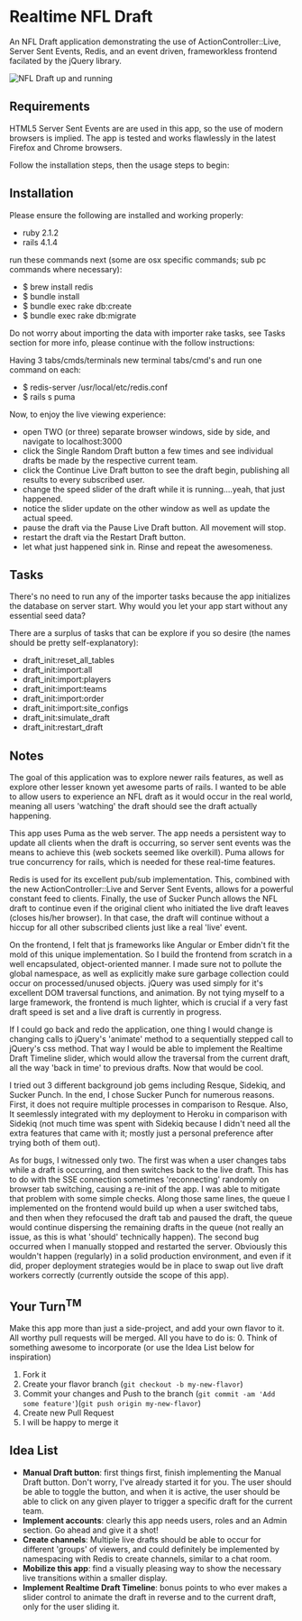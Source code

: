 # Realtime NFL Draft

An NFL Draft application demonstrating the use of ActionController::Live, Server Sent Events, Redis, and an event driven, frameworkless frontend facilated by the jQuery library.

![NFL Draft up and running](https://github.com/mkralla11/nfl_draft/raw/master/up_and_running.gif)

## Requirements
HTML5 Server Sent Events are are used in this app, so the use of modern browsers is implied. The app is tested and works flawlessly in the latest Firefox and Chrome browsers.

Follow the installation steps, then the usage steps to begin:

## Installation

Please ensure the following are installed and working properly:
  * ruby 2.1.2
  * rails 4.1.4

run these commands next (some are osx specific commands; sub pc commands where necessary):
  * $ brew install redis
  * $ bundle install
  * $ bundle exec rake db:create
  * $ bundle exec rake db:migrate

Do not worry about importing the data with importer rake tasks, see Tasks section for more info, please continue with the follow instructions:

Having 3 tabs/cmds/terminals new terminal tabs/cmd's and run one command on each:
  * $ redis-server /usr/local/etc/redis.conf
  * $ rails s puma

Now, to enjoy the live viewing experience:
  * open TWO (or three) separate browser windows, side by side, and navigate to localhost:3000
  * click the Single Random Draft button a few times and see individual drafts be made by the respective current team.
  * click the Continue Live Draft button to see the draft begin, publishing all results to every subscribed user.
  * change the speed slider of the draft while it is running....yeah, that just happened.
  * notice the slider update on the other window as well as update the actual speed.
  * pause the draft via the Pause Live Draft button. All movement will stop.
  * restart the draft via the Restart Draft button.
  * let what just happened sink in. Rinse and repeat the awesomeness.

## Tasks

There's no need to run any of the importer tasks because the app initializes the database on server start. Why would you let your app start without any essential seed data? 

There are a surplus of tasks that can be explore if you so desire (the names should be pretty self-explanatory):

* draft_init:reset_all_tables
* draft_init:import:all
* draft_init:import:players
* draft_init:import:teams
* draft_init:import:order
* draft_init:import:site_configs
* draft_init:simulate_draft
* draft_init:restart_draft


## Notes

The goal of this application was to explore newer rails features, as well as
explore other lesser known yet awesome parts of rails. I wanted to be able
to allow users to experience an NFL draft as it would occur in the real world,
meaning all users 'watching' the draft should see the draft actually happening.

This app uses Puma as the web server. The app needs a persistent way to update all clients when the draft is occurring, so server sent events was the means to achieve this (web sockets seemed like overkill). Puma allows for true concurrency for rails, which is needed for these real-time features.

Redis is used for its excellent pub/sub implementation. This, combined with the new ActionController::Live and Server Sent Events, allows for a powerful constant feed to clients. Finally, the use of Sucker Punch allows the NFL draft to continue even if the original client who initiated the live draft leaves (closes his/her browser). In that case, the draft will continue without a hiccup for all other subscribed clients just like a real 'live' event.

On the frontend, I felt that js frameworks like Angular or Ember didn't fit the mold of this unique implementation. So I build the frontend from scratch in a well encapsulated, object-oriented manner. I made sure not to pollute the global namespace, as well as explicitly make sure garbage collection could occur on processed/unused objects. jQuery was used simply for it's excellent DOM traversal functions, and animation. By not tying myself to a large framework, the frontend is much lighter, which is crucial if a very fast draft speed is set and a live draft is currently in progress.

If I could go back and redo the application, one thing I would change is changing calls to jQuery's 'animate' method to a sequentially stepped call to jQuery's css method. That way I would be able to implement the Realtime Draft Timeline slider, which would allow the traversal from the current draft, all the way 'back in time' to previous drafts. Now that would be cool.

I tried out 3 different background job gems including Resque, Sidekiq, and Sucker Punch. In the end, I chose Sucker Punch for numerous reasons. First, it does not require multiple processes in comparison to Resque. Also, It seemlessly integrated with my deployment to Heroku in comparison with Sidekiq (not much time was spent with Sidekiq because I didn't need all the extra features that came with it; mostly just a personal preference after trying both of them out).

As for bugs, I witnessed only two. The first was when a user changes tabs while a draft is occurring, and then switches back to the live draft. This has to do with the SSE connection sometimes 'reconnecting' randomly on browser tab switching, causing a re-init of the app. I was able to mitigate that problem with some simple checks. Along those same lines, the queue I implemented on the frontend would build up when a user switched tabs, and then when they refocused the draft tab and paused the draft, the queue would continue dispersing the remaining drafts in the queue (not really an issue, as this is what 'should' technically happen). The second bug occurred when I manually stopped and restarted the server. Obviously this wouldn't happen (regularly) in a solid production environment, and even if it did, proper deployment strategies would be in place to swap out live draft workers correctly (currently outside the scope of this app).


## Your Turn<sup>TM</sup>

Make this app more than just a side-project, and add your own flavor to it. All worthy pull requests will be merged. All you have to do is:
0. Think of something awesome to incorporate (or use the Idea List below for inspiration)
1. Fork it
2. Create your flavor branch (`git checkout -b my-new-flavor`)
3. Commit your changes and Push to the branch (`git commit -am 'Add some feature'`)(`git push origin my-new-flavor`)
4. Create new Pull Request
5. I will be happy to merge it

## Idea List
* **Manual Draft button**: first things first, finish implementing the Manual Draft button. Don't worry, I've already started it for you. The user should be able to toggle the button, and when it is active, the user should be able to click on any given player to trigger a specific draft for the current team.
* **Implement accounts**: clearly this app needs users, roles and an Admin section. Go ahead and give it a shot!
* **Create channels**: Multiple live drafts should be able to occur for different 'groups' of viewers, and could definitely be implemented by namespacing with Redis to create channels, similar to a chat room.
* **Mobilize this app**: find a visually pleasing way to show the necessary live transitions within a smaller display.
* **Implement Realtime Draft Timeline**: bonus points to who ever makes a slider control to animate the draft in reverse and to the current draft, only for the user sliding it.
